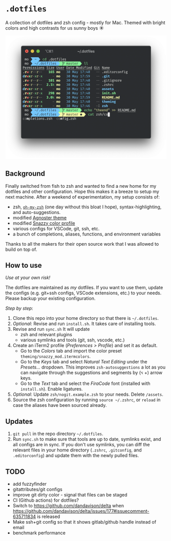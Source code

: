 # `.dotfiles`

A collection of dotfiles and zsh config - mostly for Mac. Themed with bright colors and high contrasts for us sunny boys ☀️

![screenshot](assets/screenshot.png)

## Background

Finally switched from fish to zsh and wanted to find a new home for my dotfiles and other configuration. Hope this makes it a breeze to setup my next machine. After a weekend of experimentation, my setup consists of:

- zsh, [`oh-my-zsh`](https://github.com/ohmyzsh/ohmyzsh) (one day without this bloat I hope), syntax-highlighting, and auto-suggestions.
- modified [Agnoster theme](https://github.com/agnoster/agnoster-zsh-theme)
- modified [Snazzy color profile](https://github.com/sindresorhus/iterm2-snazzy)
- various configs for VSCode, git, ssh, etc.
- a bunch of completions, aliases, functions, and environment variables

Thanks to all the makers for their open source work that I was allowed to build on top of.

## How to use

_Use at your own risk!_

The dotfiles are maintained as _my_ dotfiles. If you want to use them, update the configs (e.g. git+ssh configs, VSCode extensions, etc.) to your needs. Please backup your existing configuration.

*Step by step*:
1. Clone this repo into your home directory so that there is `~/.dotfiles`.
1. _Optional_: Revise and run `install.sh`. It takes care of installing tools.
1. Revise and run `sync.sh` It will update
   - zsh and relevant plugins
   - various symlinks and tools (git, ssh, vscode, etc.)
1. Create an iTerm2 profile (_Preferences > Profile_) and set it as default.
   - Go to the _Colors_ tab and import the color preset `theming/snazzy_mod.itermcolors`.
   - Go to the _Keys_ tab and select _Natural Text Editing_ under the _Presets..._ dropdown. This improves `zsh-autosuggestions` a lot as you can navigate through the suggestions and segments by (`⌥` +) arrow keys.
   - Go to the _Text_ tab and select the _FiraCode_ font (installed with `install.sh`). Enable ligatures.
1. _Optional_: Update `zsh/nogit.example.zsh` to your needs. Delete `/assets`.
1. Source the zsh configuration by running `source ~/.zshrc`, or `reload` in case the aliases have been sourced already.

## Updates

1. `git pull` in the repo directory `~/.dotfiles`.
2. Run `sync.sh` to make sure that tools are up to date, symlinks exist, and all configs are in sync. If you don't use symlinks, you can diff the relevant files in your home directory (`.zshrc`, `.gitconfig`, and `.editorconfig`) and update them with the newly pulled files.



## TODO

- add fuzzyfinder
- gitattributes/git configs
- improve git dirty color - signal that files can be staged
- CI (Github actions) for dotfiles?
- Switch to https://github.com/dandavison/delta when https://github.com/dandavison/delta/issues/177#issuecomment-635711834 is released
- Make ssh+git config so that it shows gitlab/github handle instead of email
- benchmark performance
